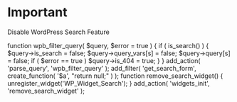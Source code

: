 # Important

Disable WordPress Search Feature

function wpb_filter_query( $query, $error = true ) {
if ( is_search() ) {
$query->is_search = false;
$query->query_vars[s] = false;
$query->query[s] = false;
if ( $error == true )
$query->is_404 = true;
}
}
add_action( 'parse_query', 'wpb_filter_query' );
add_filter( 'get_search_form', create_function( '$a', "return null;" ) );
function remove_search_widget() {
    unregister_widget('WP_Widget_Search');
}
add_action( 'widgets_init', 'remove_search_widget' );
